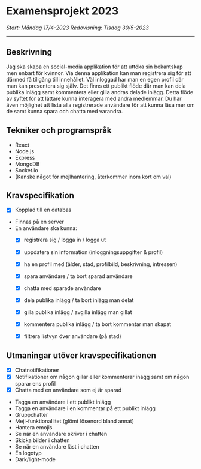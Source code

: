 # Examensprojekt 2023

*Start: Måndag 17/4-2023*
*Redovisning: Tisdag 30/5-2023*

---

## Beskrivning
Jag ska skapa en social-media applikation för att uttöka sin bekantskap men enbart för kvinnor. Via denna applikation kan man registrera sig för att därmed få tillgång till innehållet. Väl inloggad har man en egen profil där man kan presentera sig själv. Det finns ett publikt flöde där man kan dela publika inlägg samt kommentera eller gilla andras delade inlägg. Detta flöde av syftet för att lättare kunna interagera med andra medlemmar. Du har även möjlighet att lista alla registrerade användare för att kunna läsa mer om de samt kunna spara och chatta med varandra. 

## Tekniker och programspråk
- React
- Node.js
- Express
- MongoDB
- Socket.io
- (Kanske något för mejlhantering, återkommer inom kort om val)

## Kravspecifikation
- [x] Kopplad till en databas
- Finnas på en server
- En användare ska kunna: 
  - [x] registrera sig / logga in / logga ut
  - [x] uppdatera sin information (inloggningsuppgifter & profil)
  - [x] ha en profil med (ålder, stad, profilbild, beskrivning, intressen)
  - [x] spara användare / ta bort sparad användare
  - [x] chatta med sparade användare
  - [x] dela publika inlägg / ta bort inlägg man delat
  - [x] gilla publika inlägg / avgilla inlägg man gillat
  - [x] kommentera publika inlägg / ta bort kommentar man skapat
  - [x] filtrera listvyn över användare (på stad)


## Utmaningar utöver kravspecifikationen
- [x] Chatnotifikationer
- [x] Notifikationer om någon gillar eller kommenterar inägg samt om någon sparar ens profil
- [x] Chatta med en användare som ej är sparad
- Tagga en användare i ett publikt inlägg
- Tagga en användare i en kommentar på ett publikt inlägg
- Gruppchatter
- Mejl-funktionallitet (glömt lösenord bland annat)
- Hantera emojis
- Se när en användare skriver i chatten
- Skicka bilder i chatten
- Se när en användare läst i chatten
- En logotyp
- Dark/light-mode